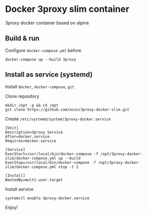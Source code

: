 # Docker 3proxy slim container
3proxy docker container based on alpine

## Build & run
Configure `docker-compose.yml` before
```
docker-compose up --build 3proxy
```

## Install as service (systemd)

Install `docker`, `docker-compose`, `git`

Clone repository
```
mkdir /opt -p && cd /opt
git clone https://github.com/avin/3proxy-docker-slim.git
``` 

Create `/etc/systemd/system/3proxy-docker.service`
```
[Unit]
Description=3proxy Service  
After=docker.service  
Requires=docker.service

[Service]
ExecStart=/usr/local/bin/docker-compose -f /opt/3proxy-docker-slim/docker-compose.yml up --build
ExecStop=/usr/local/bin/docker-compose -f /opt/3proxy-docker-slim/docker-compose.yml stop -t 2

[Install]
WantedBy=multi-user.target  
```

Install service
```
systemctl enable 3proxy-docker.service
```

Enjoy!
